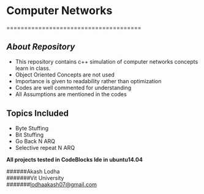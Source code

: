 # Computer Networks
======================================

## *About Repository*
* This repository contains c++ simulation of computer networks concepts learn in class.
* Object Oriented Concepts are not used
* Importance is given to readability rather than optimization
* Codes are well commented for understanding
* All Assumptions are mentioned in the codes

## Topics Included
- Byte Stuffing
- Bit Stuffing
- Go Back N ARQ
- Selective repeat N ARQ

**All projects tested in CodeBlocks Ide in ubuntu14.04**      


######Akash Lodha  
#######Vit University  
#######lodhaakash07@gmail.com

